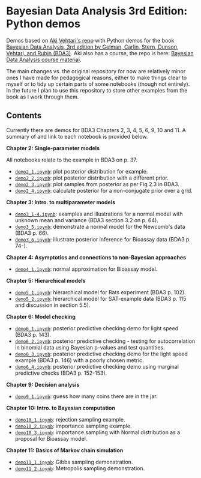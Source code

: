 # Bayesian Data Analysis 3rd Edition: Python demos

Demos based on [Aki Vehtari's repo](https://github.com/avehtari/BDA_py_demos) with Python demos for the book [Bayesian Data
Analysis, 3rd edition by Gelman, Carlin, Stern, Dunson, Vehtari, and Rubin (BDA3)](http://www.stat.columbia.edu/~gelman/book/). Aki also has a course, the repo is here: [Bayesian Data Analysis course material](https://github.com/avehtari/BDA_course_Aalto).

The main changes vs. the original repository for now are relatively minor ones I have made for pedagogical reasons, either to make things clear to myself or to tidy up certain parts of some notebooks (though not entirely). In the future I plan to use this repository to store other examples from the book as I work through them.

## Contents

Currently there are demos for BDA3 Chapters 2, 3, 4, 5, 6, 9, 10 and 11. A summary of and link to each notebook is provided below.

**Chapter 2: Single-parameter models**

All notebooks relate to the example in BDA3 on p. 37. 

* [`demo2_1.ipynb`](demos_ch2/demo2_1.ipynb): plot posterior distribution for example.
* [`demo2_2.ipynb`](demos_ch2/demo2_2.ipynb): plot posterior distribution with a different prior.
* [`demo2_3.ipynb`](demos_ch2/demo2_3.ipynb): plot samples from posterior as per Fig 2.3 in BDA3.
* [`demo2_4.ipynb`](demos_ch2/demo2_4.ipynb): calculate posterior for a non-conjugate prior over a grid.


**Chapter 3: Intro. to multiparameter models**

* [`demo3_1-4.ipynb`](demos_ch3/demo3_1-4.ipynb): examples and illustrations for a normal model with unknown mean and variance (BDA3 section 3.2 on p. 64).
* [`demo3_5.ipynb`](demos_ch3/demo3_5.ipynb): demonstrate a normal model for the Newcomb's data (BDA3 p. 66).
* [`demo3_6.ipynb`](demos_ch3/demo3_6.ipynb): illustrate posterior inference for Bioassay data (BDA3 p. 74-).


**Chapter 4: Asymptotics and connections to non-Bayesian approaches**

* [`demo4_1.ipynb`](demos_ch4/demo4_1.ipynb): normal approximation for Bioassay model.


**Chapter 5: Hierarchical models**

* [`demo5_1.ipynb`](demos_ch5/demo5_1.ipynb): hierarchical model for Rats experiment (BDA3 p. 102).
* [`demo5_2.ipynb`](demos_ch5/demo5_2.ipynb): hierarchical model for SAT-example data (BDA3 p. 115 and discussion in section 5.5).


**Chapter 6: Model checking**

* [`demo6_1.ipynb`](demos_ch6/demo6_1.ipynb): posterior predictive checking demo for light speed (BDA3 p. 143).
* [`demo6_2.ipynb`](demos_ch6/demo6_2.ipynb): posterior predictive checking - testing for autocorrelation in binomial data using Bayesian p-values and test quantities.
* [`demo6_3.ipynb`](demos_ch6/demo6_3.ipynb): posterior predictive checking demo for the light speed example (BDA3 p. 146) with a poorly chosen metric.
* [`demo6_4.ipynb`](demos_ch6/demo6_4.ipynb): posterior predictive checking demo using marginal predictive checks (BDA3 p. 152-153).


**Chapter 9: Decision analysis**

* [`demo9_1.ipynb`](demos_ch9/demo9_1.ipynb): guess how many coins there are in the jar.


**Chapter 10: Intro. to Bayesian computation**

* [`demo10_1.ipynb`](demos_ch10/demo10_1.ipynb): rejection sampling example.
* [`demo10_2.ipynb`](demos_ch10/demo10_2.ipynb): importance sampling example.
* [`demo10_3.ipynb`](demos_ch10/demo10_3.ipynb): importance sampling with Normal distribution as a proposal for Bioassay model.


**Chapter 11: Basics of Markov chain simulation**

* [`demo11_1.ipynb`](demos_ch11/demo11_1.ipynb): Gibbs sampling demonstration.
* [`demo11_2.ipynb`](demos_ch11/demo11_2.ipynb): Metropolis sampling demonstration.
